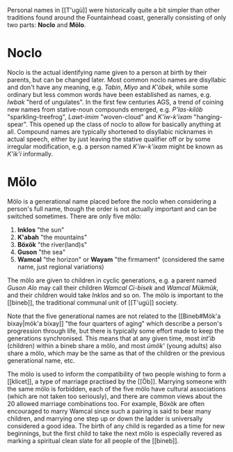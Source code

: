 Personal names in [[T'ugü]] were historically quite a bit simpler than other traditions found around the Fountainhead coast, generally consisting of only two parts: **Noclo** and **Mölo**.
# Noclo
Noclo is the actual identifying name given to a person at birth by their parents, but can be changed later. Most common noclo names are disyllabic and don't have any meaning, e.g. *Tabin*, *Miyo* and *K'öbek*, while some ordinary but less common words have been established as names, e.g. *Iwbak* "herd of ungulates". In the first few centuries AGS, a trend of coining new names from stative-noun compounds emerged, e.g. *P'las-kilöb* "sparkling-treefrog", *Lawt-imim* "woven-cloud" and *K'iw-k'ixam* "hanging-spear". This opened up the class of noclo to allow for basically anything at all. Compound names are typically shortened to disyllabic nicknames in actual speech, either by just leaving the stative qualifier off or by some irregular modification, e.g. a person named *K'iw-k'ixam* might be known as *K'ik'i* informally.
# Mölo
Mölo is a generational name placed before the noclo when considering a person's full name, though the order is not actually important and can be switched sometimes. There are only five mölo:
  1. **Inklos** "the sun"
  2. **K'abah** "the mountains"
  3. **Böxök** "the river(land)s"
  4. **Guson** "the sea"
  5. **Wamcal** "the horizon" or **Wayam** "the firmament" (considered the same name, just regional variations)

The mölo are given to children in cyclic generations, e.g. a parent named *Guson Alo* may call their children *Wamcal Ci-bisek* and *Wamcal Mükmük*, and their children would take *Inklos* and so on. The mölo is important to the [[bineb]], the traditional communal unit of [[T'ugü]] society.

Note that the five generational names are not related to the [[Bineb#Mök'a bixay|mök'a bixay]] "the four quarters of aging" which describe a person's progression through life, but there is typically some effort made to keep the generations synchronised. This means that at any given time, most *int'ib* (children) within a bineb share a mölo, and most *ümök'* (young adults) also share a mölo, which may be the same as that of the children or the previous generational name, etc.

The mölo is used to inform the compatibility of two people wishing to form a [[klicet]], a type of marriage practised by the [[Öb]]. Marrying someone with the same mölo is forbidden, each of the five mölo have cultural associations (which are not taken too seriously), and there are common views about the 20 allowed marriage combinations too. For example, Böxök are often encouraged to marry Wamcal since such a pairing is said to bear many children, and marrying one step up or down the ladder is universally considered a good idea. The birth of any child is regarded as a time for new beginnings, but the first child to take the next mölo is especially revered as marking a spiritual clean slate for all people of the [[bineb]].